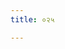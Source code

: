 ```yaml
---
title: ०२५

---
```

<div class="js_include" includetitle="false" newlevelforh1="2" unfilled url="../vetAla-panchavimshatikA/018/"></div>